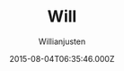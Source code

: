 ---
title: Will
github: https://github.com/willianjusten/will-jekyll-template
demo: https://willianjusten.github.io/will-jekyll-template/
author: Willianjusten
ssg:
  - Jekyll
cms:
  - No Cms
date: 2015-08-04T06:35:46.000Z
github_branch: gh-pages
description: A simple Jekyll theme.
stale: false
---